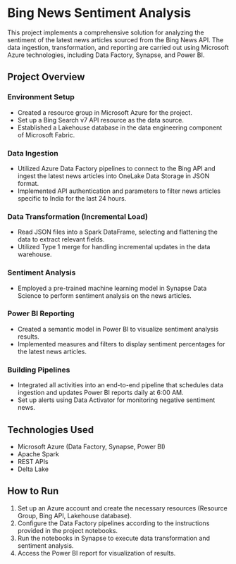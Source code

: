 # Bing News Sentiment Analysis

This project implements a comprehensive solution for analyzing the sentiment of the latest news articles sourced from the Bing News API. The data ingestion, transformation, and reporting are carried out using Microsoft Azure technologies, including Data Factory, Synapse, and Power BI.

## Project Overview

### Environment Setup
- Created a resource group in Microsoft Azure for the project.
- Set up a Bing Search v7 API resource as the data source.
- Established a Lakehouse database in the data engineering component of Microsoft Fabric.

### Data Ingestion
- Utilized Azure Data Factory pipelines to connect to the Bing API and ingest the latest news articles into OneLake Data Storage in JSON format.
- Implemented API authentication and parameters to filter news articles specific to India for the last 24 hours.

### Data Transformation (Incremental Load)
- Read JSON files into a Spark DataFrame, selecting and flattening the data to extract relevant fields.
- Utilized Type 1 merge for handling incremental updates in the data warehouse.

### Sentiment Analysis
- Employed a pre-trained machine learning model in Synapse Data Science to perform sentiment analysis on the news articles.

### Power BI Reporting
- Created a semantic model in Power BI to visualize sentiment analysis results.
- Implemented measures and filters to display sentiment percentages for the latest news articles.

### Building Pipelines
- Integrated all activities into an end-to-end pipeline that schedules data ingestion and updates Power BI reports daily at 6:00 AM.
- Set up alerts using Data Activator for monitoring negative sentiment news.

## Technologies Used
- Microsoft Azure (Data Factory, Synapse, Power BI)
- Apache Spark
- REST APIs
- Delta Lake

## How to Run
1. Set up an Azure account and create the necessary resources (Resource Group, Bing API, Lakehouse database).
2. Configure the Data Factory pipelines according to the instructions provided in the project notebooks.
3. Run the notebooks in Synapse to execute data transformation and sentiment analysis.
4. Access the Power BI report for visualization of results.

